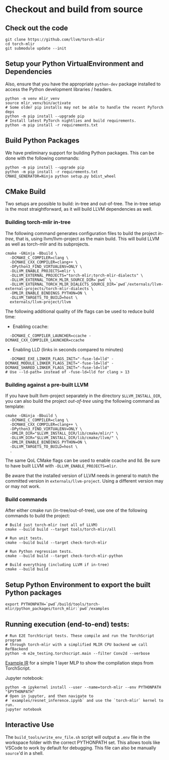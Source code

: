 # Checkout and build from source

## Check out the code

```shell
git clone https://github.com/llvm/torch-mlir
cd torch-mlir
git submodule update --init
```

## Setup your Python VirtualEnvironment and Dependencies

Also, ensure that you have the appropriate `python-dev` package installed
to access the Python development libraries / headers.

```shell
python -m venv mlir_venv
source mlir_venv/bin/activate
# Some older pip installs may not be able to handle the recent PyTorch deps
python -m pip install --upgrade pip
# Install latest PyTorch nightlies and build requirements.
python -m pip install -r requirements.txt
```

## Build Python Packages

We have preliminary support for building Python packages. This can be done
with the following commands:

```
python -m pip install --upgrade pip
python -m pip install -r requirements.txt
CMAKE_GENERATOR=Ninja python setup.py bdist_wheel
```

## CMake Build

Two setups are possible to build: in-tree and out-of-tree. The in-tree setup is the most straightforward, as it will build LLVM dependencies as well.

### Building torch-mlir in-tree

The following command generates configuration files to build the project *in-tree*, that is, using llvm/llvm-project as the main build. This will build LLVM as well as torch-mlir and its subprojects.

```shell
cmake -GNinja -Bbuild \
  -DCMAKE_C_COMPILER=clang \
  -DCMAKE_CXX_COMPILER=clang++ \
  -DPython3_FIND_VIRTUALENV=ONLY \
  -DLLVM_ENABLE_PROJECTS=mlir \
  -DLLVM_EXTERNAL_PROJECTS="torch-mlir;torch-mlir-dialects" \
  -DLLVM_EXTERNAL_TORCH_MLIR_SOURCE_DIR=`pwd` \
  -DLLVM_EXTERNAL_TORCH_MLIR_DIALECTS_SOURCE_DIR=`pwd`/externals/llvm-external-projects/torch-mlir-dialects \
  -DMLIR_ENABLE_BINDINGS_PYTHON=ON \
  -DLLVM_TARGETS_TO_BUILD=host \
  externals/llvm-project/llvm
```
The following additional quality of life flags can be used to reduce build time:
* Enabling ccache:
```shell
  -DCMAKE_C_COMPILER_LAUNCHER=ccache -DCMAKE_CXX_COMPILER_LAUNCHER=ccache
```
* Enabling LLD (links in seconds compared to minutes)
```shell
  -DCMAKE_EXE_LINKER_FLAGS_INIT="-fuse-ld=lld" -DCMAKE_MODULE_LINKER_FLAGS_INIT="-fuse-ld=lld" -DCMAKE_SHARED_LINKER_FLAGS_INIT="-fuse-ld=lld"
# Use --ld-path= instead of -fuse-ld=lld for clang > 13
```

### Building against a pre-built LLVM

If you have built llvm-project separately in the directory `$LLVM_INSTALL_DIR`, you can also build the project *out-of-tree* using the following command as template:
```shell
cmake -GNinja -Bbuild \
  -DCMAKE_C_COMPILER=clang \
  -DCMAKE_CXX_COMPILER=clang++ \
  -DPython3_FIND_VIRTUALENV=ONLY \
  -DMLIR_DIR="$LLVM_INSTALL_DIR/lib/cmake/mlir/" \
  -DLLVM_DIR="$LLVM_INSTALL_DIR/lib/cmake/llvm/" \
  -DMLIR_ENABLE_BINDINGS_PYTHON=ON \
  -DLLVM_TARGETS_TO_BUILD=host \
  .
```
The same QoL CMake flags can be used to enable ccache and lld. Be sure to have built LLVM with `-DLLVM_ENABLE_PROJECTS=mlir`.

Be aware that the installed version of LLVM needs in general to match the committed version in `externals/llvm-project`. Using a different version may or may not work.


### Build commands

After either cmake run (in-tree/out-of-tree), use one of the following commands to build the project:
```shell
# Build just torch-mlir (not all of LLVM)
cmake --build build --target tools/torch-mlir/all

# Run unit tests.
cmake --build build --target check-torch-mlir

# Run Python regression tests.
cmake --build build --target check-torch-mlir-python

# Build everything (including LLVM if in-tree)
cmake --build build
```

## Setup Python Environment to export the built Python packages
```shell
export PYTHONPATH=`pwd`/build/tools/torch-mlir/python_packages/torch_mlir:`pwd`/examples
```

## Running execution (end-to-end) tests:

```shell
# Run E2E TorchScript tests. These compile and run the TorchScript program
# through torch-mlir with a simplified MLIR CPU backend we call RefBackend
python -m e2e_testing.torchscript.main --filter Conv2d --verbose
```

[Example IR](https://gist.github.com/silvasean/e74780f8a8a449339aac05c51e8b0caa) for a simple 1 layer MLP to show the compilation steps from TorchScript.


Jupyter notebook:
```shell
python -m ipykernel install --user --name=torch-mlir --env PYTHONPATH "$PYTHONPATH"
# Open in jupyter, and then navigate to
# `examples/resnet_inference.ipynb` and use the `torch-mlir` kernel to run.
jupyter notebook
```


## Interactive Use

The `build_tools/write_env_file.sh` script will output a `.env`
file in the workspace folder with the correct PYTHONPATH set. This allows
tools like VSCode to work by default for debugging. This file can also be
manually `source`'d in a shell.

